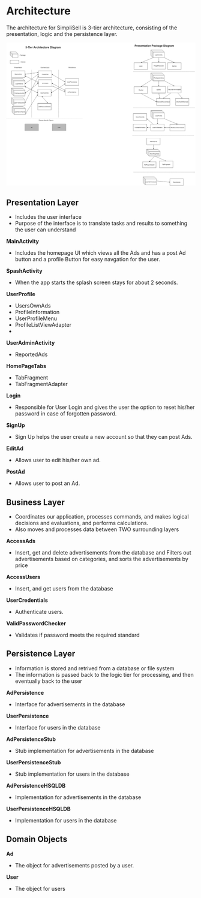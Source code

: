 #   Architecture
The architecture for SimpliSell is 3-tier architecture, consisting of the presentation, logic and the persistence layer.

![Architecture](Architecture_Diagram.png)

##  Presentation Layer
*   Includes the user interface
*   Purpose of the interface is to translate tasks and results to something the user can understand

**MainActivity**
*   Includes the homepage UI which views all the Ads and has a post Ad button and a profile Button for easy navgation for the user.

**SpashActivity**
*   When the app starts the splash screen stays for about 2 seconds.

**UserProfile**

*   UsersOwnAds
*   ProfileInformation
*   UserProfileMenu
*   ProfileListViewAdapter
*   

**UserAdminActivity**
*   ReportedAds

**HomePageTabs**

*   TabFragment
*   TabFragmentAdapter

**Login**
*   Responsible for User Login and gives the user the option to reset his/her password in case of forgotten password.

**SignUp**
*   Sign Up helps the user create a new account so that they can post Ads. 

**EditAd**
*   Allows user to edit his/her own ad.

**PostAd**
*   Allows user to post an Ad.


##  Business Layer
*   Coordinates our application, processes commands, and makes logical decisions and evaluations, and performs calculations.
*   Also moves and processes data between TWO surrounding layers

**AccessAds**

*   Insert, get and delete advertisements from the database and Filters out advertisements based on categories, and sorts the advertisements by price

**AccessUsers**

*   Insert, and get users from the database

**UserCredentials**

*   Authenticate users.
 
**ValidPasswordChecker**

*   Validates if password meets the required standard

##  Persistence Layer
*   Information is stored and retrived from a database or file system
*   The information is passed back to the logic tier for processing, and then eventually back to the user

**AdPersistence**

*   Interface for advertisements in the database

**UserPersistence**

*   Interface for users in the database

**AdPersistenceStub**

*   Stub implementation for advertisements in the database

**UserPersistenceStub**

*   Stub implementation for users in the database
 
**AdPersistenceHSQLDB**

*   Implementation for advertisements in the database

**UserPersistenceHSQLDB**

*   Implementation for users in the database
 


##   Domain Objects
**Ad**

*   The object for advertisements posted by a user.

**User**

*   The object for users